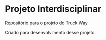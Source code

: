 # Projeto Interdisciplinar
 Repositório para o projeto do Truck Way

 Criado para desenvolvimento desse projeto.
